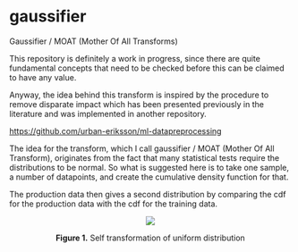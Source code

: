 # gaussifier
Gaussifier / MOAT (Mother Of All Transforms)

This repository is definitely a work in progress, since there are quite fundamental concepts that need to be checked before this can be claimed to have any value.

Anyway, the idea behind this transform is inspired by the procedure to remove disparate impact which has been presented previously in the literature and was implemented in another repository.

https://github.com/urban-eriksson/ml-datapreprocessing

The idea for the transform, which I call gaussifier / MOAT (Mother Of All Transform), originates from the fact that many statistical tests require the distributions to be normal. So what is suggested here is to take one sample, a number of datapoints, and create the cumulative density function for that.

The production data then gives a second distribution by comparing the cdf for the production data with the cdf for the training data.


<p align="center"> 
<img src="https://github.com/urban-eriksson/gaussifier/blob/master/images/gaussifier.png">
</p>
<p align="center"><b>Figure 1.</b> Self transformation of uniform distribution</p>
